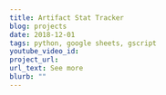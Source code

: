 ```yaml
---
title: Artifact Stat Tracker
blog: projects
date: 2018-12-01
tags: python, google sheets, gscript
youtube_video_id:
project_url:
url_text: See more
blurb: ""
---
```

